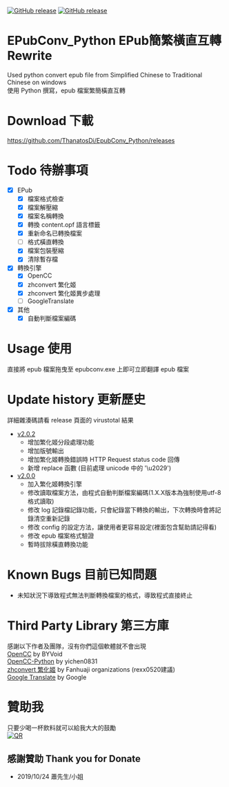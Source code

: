 [![GitHub release](https://img.shields.io/github/release/Kutinging/EpubConv_Python.svg?style=plastic)](https://github.com/Kutinging/EpubConv_Python/releases)
[![GitHub release](https://img.shields.io/github/v/release/ThanatosDi/EpubConv_Python?include_prereleases&style=plastic)](https://github.com/Kutinging/EpubConv_Python/releases)  
# EPubConv_Python EPub簡繁橫直互轉 Rewrite
<!--[![GitHub release](https://img.shields.io/github/release/ThanatosDi/EpubConv_Python.svg?style=plastic)](https://github.com/ThanatosDi/EpubConv_Python/releases)  -->
  
Used python convert epub file from Simplified Chinese to Traditional Chinese on windows  
使用 Python 撰寫，epub 檔案繁簡橫直互轉 
# Download 下載
https://github.com/ThanatosDi/EpubConv_Python/releases

# Todo 待辦事項
 - [x] EPub
     - [x] 檔案格式檢查
     - [x] 檔案解壓縮
     - [x] 檔案名稱轉換
     - [x] 轉換 content.opf 語言標籤
     - [x] 重新命名已轉換檔案
     - [ ] 格式橫直轉換
     - [x] 檔案包裝壓縮
     - [x] 清除暫存檔
 - [x] 轉換引擎
     - [x] OpenCC
     - [x] zhconvert 繁化姬
     - [x] zhconvert 繁化姬異步處理
     - [ ] GoogleTranslate
 - [x] 其他
     - [x] 自動判斷檔案編碼 

# Usage 使用
直接將 epub 檔案拖曳至 epubconv.exe 上即可立即翻譯 epub 檔案
# Update history 更新歷史
詳細雜湊碼請看 release 頁面的 virustotal 結果
* [v2.0.2](https://github.com/ThanatosDi/EpubConv_Python/releases/tag/ver2.0.2)
  * 增加繁化姬分段處理功能
  * 增加版號輸出
  * 增加繁化姬轉換錯誤時 HTTP Request status code 回傳
  * 新增 replace 函數 (目前處理 unicode 中的 '\u2029')
* [v2.0.0](https://github.com/ThanatosDi/EpubConv_Python/releases/tag/2.0.0)
  * 加入繁化姬轉換引擎
  * 修改讀取檔案方法，由程式自動判斷檔案編碼(1.X.X版本為強制使用utf-8格式讀取)
  * 修改 log 記錄檔記錄功能，只會紀錄當下轉換的輸出，下次轉換時會將記錄清空重新記錄
  * 修改 config 的設定方法，讓使用者更容易設定(裡面包含幫助請記得看)
  * 修改 epub 檔案格式驗證
  * 暫時拔除橫直轉換功能
# Known Bugs 目前已知問題
* 未知狀況下導致程式無法判斷轉換檔案的格式，導致程式直接終止

# Third Party Library 第三方庫
感謝以下作者及團隊，沒有你們這個軟體就不會出現  
[OpenCC](https://github.com/BYVoid/OpenCC) by BYVoid  
[OpenCC-Python](https://github.com/yichen0831/opencc-python) by yichen0831  
[zhconvert 繁化姬](https://zhconvert.org/) by Fanhuaji organizations (rexx0520建議)  
[Google Translate](https://cloud.google.com/translate/) by Google  

# 贊助我
只要少喝一杯飲料就可以給我大大的鼓勵  
[![QR](https://payment.ecpay.com.tw/Upload/QRCode/201908/QRCode_c3efe2f9-5367-4db4-8440-b6592d9c9e0c.png)](https://p.ecpay.com.tw/7D0E7)

  ## 感謝贊助 Thank you for Donate
   * 2019/10/24 蕭先生/小姐
